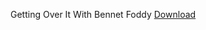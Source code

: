 Getting Over It With Bennet Foddy
[Download](https://www.mediafire.com/file/5f0vbo44m4uyele/Getting_Over_It_With_Bennet_Foddy.zip/file)

